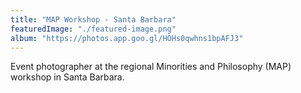 ```yaml
---
title: "MAP Workshop - Santa Barbara"
featuredImage: "./featured-image.png" 
album: "https://photos.app.goo.gl/HOHs0qwhns1bpAFJ3"
---
```

Event photographer at the regional Minorities and Philosophy (MAP) workshop in Santa Barbara.
